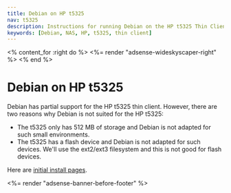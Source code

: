 ```yaml
---
title: Debian on HP t5325
nav: t5325
description: Instructions for running Debian on the HP t5325 Thin Client
keywords: [Debian, NAS, HP, t5325, thin client]
---
```


<% content_for :right do %>
<%= render "adsense-wideskyscaper-right" %>
<% end %>

<h1>Debian on HP t5325</h1>

Debian has partial support for the HP t5325 thin client.  However, there
are two reasons why Debian is not suited for the HP t5325:

<ul>

<li>The t5325 only has 512 MB of storage and Debian is not adapted for such
small environments.</li>

<li>The t5325 has a flash device and Debian is not adapted for such
devices.  We'll use the ext2/ext3 filesystem and this is not good for flash
devices.

</li>

</ul>

Here are <a href = "install/">initial install pages</a>.

<div class="bbf">
<%= render "adsense-banner-before-footer" %>
</div>


